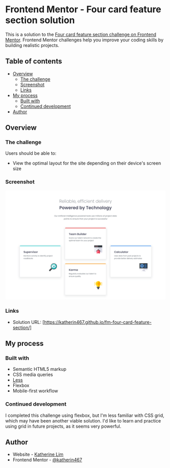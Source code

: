 # Frontend Mentor - Four card feature section solution

This is a solution to the [Four card feature section challenge on Frontend Mentor](https://www.frontendmentor.io/challenges/four-card-feature-section-weK1eFYK). Frontend Mentor challenges help you improve your coding skills by building realistic projects. 

## Table of contents

- [Overview](#overview)
  - [The challenge](#the-challenge)
  - [Screenshot](#screenshot)
  - [Links](#links)
- [My process](#my-process)
  - [Built with](#built-with)
  - [Continued development](#continued-development)
- [Author](#author)

## Overview

### The challenge

Users should be able to:

- View the optimal layout for the site depending on their device's screen size

### Screenshot

![](./Screenshot.png)

### Links

- Solution URL: [https://katherin467.github.io/fm-four-card-feature-section/]

## My process

### Built with

- Semantic HTML5 markup
- CSS media queries
- [Less](https://lesscss.org/)
- Flexbox
- Mobile-first workflow

### Continued development

I completed this challenge using flexbox, but I'm less familiar with CSS grid, which may have been another viable solution. I'd like to learn and practice using grid in future projects, as it seems very powerful. 

## Author

- Website - [Katherine Lim](https://katherin467.github.io/)
- Frontend Mentor - [@katherin467](https://www.frontendmentor.io/profile/katherin467)